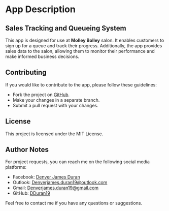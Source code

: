 # App Description

## Sales Tracking and Queueing System

This app is designed for use at **Molley Bolley** salon. It enables customers to sign up for a queue and track their progress. Additionally, the app provides sales data to the salon, allowing them to monitor their performance and make informed business decisions.

## Contributing

If you would like to contribute to the app, please follow these guidelines:

-   Fork the project on [GitHub](https://github.com/DDuran19/MolleyBolley).
-   Make your changes in a separate branch.
-   Submit a pull request with your changes.

## License

This project is licensed under the MIT License.

## Author Notes

For project requests, you can reach me on the following social media platforms:

-   Facebook: [Denver James Duran](https://www.facebook.com/denver02.james14/)
-   Outlook: Denverjames.duran19@outlook.com
-   Gmail: Denverjames.duran19@gmail.com
-   GitHub: [DDuran19](https://github.com/DDuran19)

Feel free to contact me if you have any questions or suggestions.
